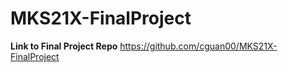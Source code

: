 # MKS21X-FinalProject
**Link to Final Project Repo**
https://github.com/cguan00/MKS21X-FinalProject
